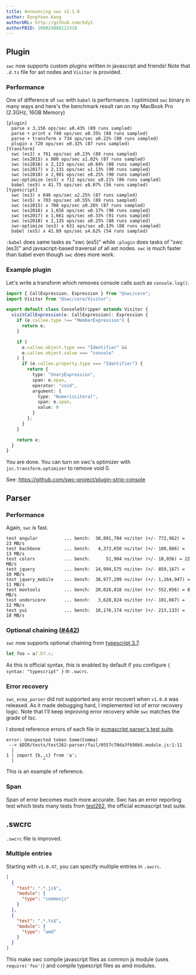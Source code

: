 ```yaml
---
title: Announcing swc v1.1.0
author: DongYoon Kang
authorURL: http://github.com/kdy1
authorFBID: 100024888122318
---
```


## Plugin

`swc` now supports custom plugins written in javascript and friends! Note that `.d.ts` file for ast nodes and `Visitor` is provided.

### Performance

One of difference of `swc` with `babel` is performance. I optimized `swc` binary in many ways and here's the benchmark result ran on my MacBook Pro (2.3GHz, 16GB Memory)

```
[plugin]
  parse x 3,156 ops/sec ±0.43% (89 runs sampled)
  parse + print x 740 ops/sec ±0.35% (88 runs sampled)
  parse + transform x 734 ops/sec ±0.22% (88 runs sampled)
  plugin x 720 ops/sec ±0.32% (87 runs sampled)
[transform]
  swc (es3) x 761 ops/sec ±0.23% (89 runs sampled)
  swc (es2015) x 800 ops/sec ±1.02% (87 runs sampled)
  swc (es2016) x 2,123 ops/sec ±0.84% (88 runs sampled)
  swc (es2017) x 2,131 ops/sec ±1.13% (90 runs sampled)
  swc (es2018) x 2,981 ops/sec ±0.25% (90 runs sampled)
  swc-optimize (es3) x 712 ops/sec ±0.21% (86 runs sampled)
  babel (es5) x 41.75 ops/sec ±8.07% (56 runs sampled)
[typescript]
  swc (es3) x 646 ops/sec ±2.25% (87 runs sampled)
  swc (es5) x 703 ops/sec ±0.55% (89 runs sampled)
  swc (es2015) x 708 ops/sec ±0.26% (87 runs sampled)
  swc (es2016) x 1,656 ops/sec ±0.17% (90 runs sampled)
  swc (es2017) x 1,661 ops/sec ±0.33% (91 runs sampled)
  swc (es2018) x 2,135 ops/sec ±0.25% (88 runs sampled)
  swc-optimize (es3) x 631 ops/sec ±0.13% (88 runs sampled)
  babel (es5) x 41.89 ops/sec ±4.62% (54 runs sampled)
```

`:babel` does same tasks as "swc (es5)" while `:plugin` does tasks of "swc (es3)" and javsacript-based traversal of all ast nodes. `swc` is much faster than babel even though `swc` does more work.

### Example plugin

Let's write a transform which removes console calls such as `console.log()`.

```ts
import { CallExpression, Expression } from "@swc/core";
import Visitor from "@swc/core/Visitor";

export default class ConsoleStripper extends Visitor {
  visitCallExpression(e: CallExpression): Expression {
    if (e.callee.type !== "MemberExpression") {
      return e;
    }

    if (
      e.callee.object.type === "Identifier" &&
      e.callee.object.value === "console"
    ) {
      if (e.callee.property.type === "Identifier") {
        return {
          type: "UnaryExpression",
          span: e.span,
          operator: "void",
          argument: {
            type: "NumericLiteral",
            span: e.span,
            value: 0
          }
        };
      }
    }

    return e;
  }
}
```

You are done. You can turn on swc's optimizer with `jsc.transform.optimizer` to remove void 0.

See: https://github.com/swc-project/plugin-strip-console

## Parser

### Performance

Again, `swc` is fast.

```
test angular          ... bench:  30,891,704 ns/iter (+/- 772,962) = 23 MB/s
test backbone         ... bench:   4,373,650 ns/iter (+/- 180,866) = 13 MB/s
test colors           ... bench:      51,904 ns/iter (+/- 18,036) = 22 MB/s
test jquery           ... bench:  24,994,575 ns/iter (+/- 859,167) = 10 MB/s
test jquery_mobile    ... bench:  38,977,299 ns/iter (+/- 1,264,947) = 11 MB/s
test mootools         ... bench:  20,026,818 ns/iter (+/- 552,056) = 8 MB/s
test underscore       ... bench:   3,628,824 ns/iter (+/- 101,667) = 12 MB/s
test yui              ... bench:  18,176,174 ns/iter (+/- 213,133) = 18 MB/s
```

### Optional chaining ([#442](https://github.com/swc-project/swc/issues/442))

`swc` now supports optional chaining from [typescript 3.7](https://www.typescriptlang.org/docs/handbook/release-notes/typescript-3-7.html).

```ts
let foo = a?.b?.c;
```

As this is official syntax, this is enabled by default if you configure `{ syntax: "typescript" }` in `.swcrc`.

### Error recovery

`swc_ecma_parser` did not supported any error recovert when `v1.0.0` was released. As it made debugging hard, I implemented lot of error recovery logic. Note that I'll keep improving error recovery while `swc` matches the grade of tsc.

I stored reference errors of each file in [ecmascript parser's test suite](https://github.com/swc-project/swc/tree/master/ecmascript/parser/tests/test262-error-references/fail).

```
error: Unexpected token Some(Comma)
 --> $DIR/tests/test262-parser/fail/0557c70da3f698b5.module.js:1:11
  |
1 | import {b,,c} from 'a';
  |           ^

```

This is an example of reference.

### Span

Span of error becomes much more accurate. Swc has an error reporting test which tests many tests from [test262][], the official ecmascript test suite.

## .swcrc

`.swcrc` file is improved.

### Multiple entries

Starting with `v1.0.47`, you can specify multiple entries in `.swcrc`.

```json
[
  {
    "test": ".*.js$",
    "module": {
      "type": "commonjs"
    }
  },
  {
    "test": ".*.ts$",
    "module": {
      "type": "amd"
    }
  }
]
```

This make swc compile javascript files as common js module (uses `require('foo')`) and compile typescript files as amd modules.

[test262]: https://github.com/tc39/test262
